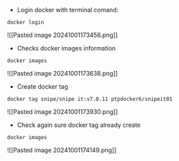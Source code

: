 - Login docker with terminal comand: 
``` 
docker login 
``` 
 
 ![[Pasted image 20241001173456.png]]

- Checks docker images information 
```` 	
docker images 
````

![[Pasted image 20241001173638.png]]
  
- Create docker tag 
```
docker tag snipe/snipe it:v7.0.11 ptpdocker6/snipeit01
```
 
 ![[Pasted image 20241001173930.png]]

- Check again sure docker tag already create   
```
docker images
``` 
  
  ![[Pasted image 20241001174149.png]]
